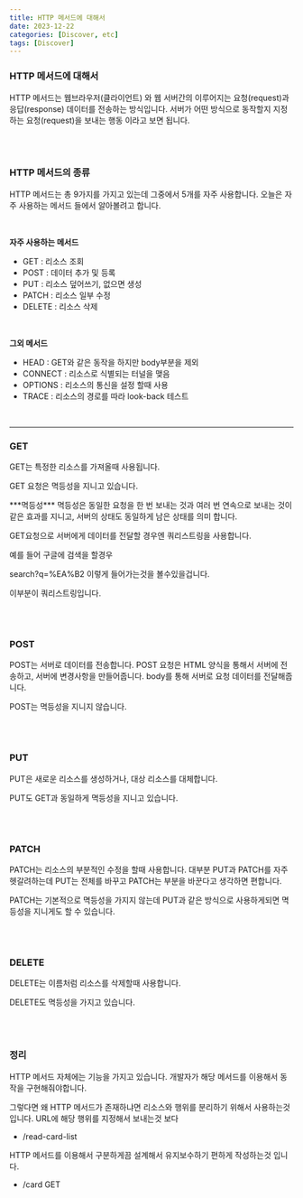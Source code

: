 ```yaml
---
title: HTTP 메서드에 대해서
date: 2023-12-22
categories: [Discover, etc]
tags: [Discover]
---
```


### HTTP 메서드에 대해서
HTTP 메서드는 웹브라우저(클라이언트) 와 웹 서버간의 이루어지는 요청(request)과 응답(response) 데이터를 전송하는 방식입니다.
서버가 어떤 방식으로 동작할지 지정하는 요청(request)을 보내는 행동 이라고 보면 됩니다.

<br/>
<br/>

### HTTP 메서드의 종류
HTTP 메서드는 총 9가지를 가지고 있는데 그중에서 5개를 자주 사용합니다.
오늘은 자주 사용하는 메서드 들에서 알아볼려고 합니다.

<br/>

**자주 사용하는 메서드**
- GET : 리소스 조회
- POST : 데이터 추가 및 등록
- PUT : 리소스 덮어쓰기, 없으면 생성
- PATCH : 리소스 일부 수정
- DELETE : 리소스 삭제

<br/>

**그외 메서드**
- HEAD : GET와 같은 동작을 하지만 body부분을 제외
- CONNECT : 리소스로 식별되는 터널을 맺음
- OPTIONS : 리소스의 통신을 설정 할때 사용
- TRACE : 리소스의 경로를 따라 look-back 테스트


<br/>
<hr/>

### GET
GET는 특정한 리소스를 가져올때 사용됩니다.

GET 요청은 멱등성을 지니고 있습니다.

<div style={{backgroundColor : "#fff", padding : 12, border : "1px solid #ddd", fontSize : 14}}>***멱등성***
멱등성은 동일한 요청을 한 번 보내는 것과 여러 번 연속으로 보내는 것이 같은 효과를 지니고, 서버의 상태도 동일하게 남은 상태를 의미 합니다.</div>

GET요청으로 서버에게 데이터를 전달할 경우엔 쿼리스트링을 사용합니다.

예를 들어 구글에 검색을 할경우
<!-- ![240903-014045](/posts/http-methods/240903-014045.png) -->

search?q=%EA%B2
이렇게 들어가는것을 볼수있을겁니다.

이부분이 쿼리스트링입니다.

<br/>
<br/>

### POST
POST는 서버로 데이터를 전송합니다.
POST 요청은 HTML 양식을 통해서 서버에 전송하고, 서버에 변경사항을 만들어줍니다.
body를 통해 서버로 요청 데이터를 전달해줍니다.

POST는 멱등성을 지니지 않습니다.

<br/>
<br/>

### PUT
PUT은 새로운 리소스를 생성하거나, 대상 리소스를 대체합니다.

PUT도 GET과 동일하게 멱등성을 지니고 있습니다.


<br/>
<br/>

### PATCH
PATCH는 리소스의 부분적인 수정을 할때 사용합니다.
대부분 PUT과 PATCH를 자주 헷갈려하는데 PUT는 전체를 바꾸고 PATCH는 부분을 바꾼다고 생각하면 편합니다.

PATCH는 기본적으로 멱등성을 가지지 않는데 PUT과 같은 방식으로 사용하게되면 멱등성을 지니게도 할 수 있습니다.


<br/>
<br/>

### DELETE
DELETE는 이름처럼 리소스를 삭제할때 사용합니다.

DELETE도 멱등성을 가지고 있습니다.

<br/>
<br/>

### 정리
HTTP 메서드 자체에는 기능을 가지고 있습니다. 
개발자가 해당 메서드를 이용해서 동작을 구현해줘야합니다.

그렇다면 왜 HTTP 메서드가 존재하냐면 리소스와 행위를 분리하기 위해서 사용하는것 입니다.
URL에 해당 행위를 지정해서 보내는것 보다

- /read-card-list

HTTP 메서드를 이용해서 구분하게끔 설계해서 유지보수하기 편하게 작성하는것 입니다.

- /card GET